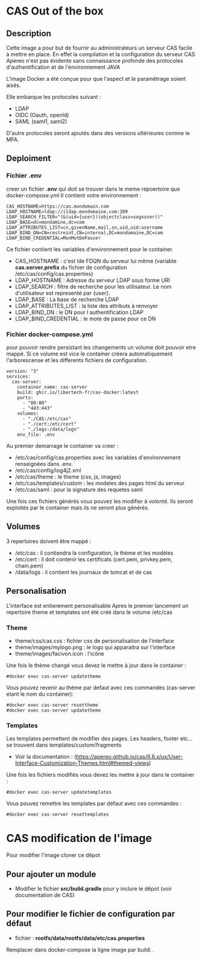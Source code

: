 
# CAS Out of the box
## Description 
Cette image a pour but de fournir au administrateurs un serveur CAS facile à mettre en place. En effet la compilation et la configuration du serveur CAS Apereo n'est pas évidente sans connaissance profonde des protocoles d'authentification et de l'environnement JAVA

L'image Docker a été conçue pour que l'aspect et le paramêtrage soient aisés. 

Elle embarque les protocoles suivant : 
* LDAP
* OIDC (Oauth, openId)
* SAML (saml1, saml2)

D'autre protocoles seront ajoutés dans des versions ultérieures comme le MFA. 
 
## Deploiment 

### Fichier .env
creer un fichier **.env** qui doit se trouver dans le meme repoertoire que docker-compose.yml
Il contient votre environnement : 

``` 
CAS_HOSTNAME=https://cas.mondomain.com
LDAP_HOSTNAME=ldap://ildap.mondomaine.com:389
LDAP_SEARCH_FILTER="(&(uid={user})(objectclass=sogxuser))"
LDAP_BASE=dc=mondamine,dc=com
LDAP_ATTRIBUTES_LIST=cn,givenName,mail,sn,uid,uid:username
LDAP_BIND_DN=CN=restreint,CN=internal,DC=mondomaine,DC=com
LDAP_BIND_CREDENTIAL=MonMotDePasse!

```
Ce fichier contient les variables d'environnement pour le container.

* CAS_HOSTNAME : c'est lde FDQN du serveur lui même (variable **cas.server.prefix** du fichier de configuration /etc/cas/config/cas.properties)
* LDAP_HOSTNAME : Adresse du serveur LDAP sous forme URI
* LDAP_SEARCH : filtre de recherche pour les utilisateur. Le nom d'utilisateur est representé par {user}. 
* LDAP_BASE : La base de recherche LDAP
* LDAP_ATTRIBUTES_LIST : la liste des attributs à renvoyer 
* LDAP_BIND_DN : le DN pour l authentification LDAP
* LDAP_BIND_CREDENTIAL : le mote de passe pour ce DN 

### Fichier docker-compose.yml
pour pouvoir rendre persistant les changements un volume doit pouvoir etre mappé. Si ce volume est vice le container créera automatiquement l'arborescense et les differents fichiers de configuration. 

```
version: "3"
services:
  cas-server:
    container_name: cas-server
    build: ghcr.io/libertech-fr/cas-docker:latest
    ports: 
      - "80:80"
      - "443:443"
    volumes: 
      - "./CAS:/etc/cas"
      - "./cert:/etc/cert"
      - "./logs:/data/logs"
    env_file: .env
```

Au premier demarrage le container va creer : 

* /etc/cas/config/cas.properties avec les variables d'environnement renseignées dans .env.
* /etc/cas/config/log4j2.xml
* /etc/cas/theme : le theme (css, js, images)
* /etc/cas/templates/custom : les modeles des pages html du serveur
* /etc/cas/saml : pour la signature des requetes saml

Une fois ces fichiers générés vous pouvez les modifier à volonté. Ils seront exploités par le container mais ils ne seront plus générés. 

## Volumes 
3 repertoires doivent être mappé : 
* /etc/cas : il contiendra la configuration, le thème et les modèles
* /etc/cert : il doit contenir les certificats (cert.pem, privkey.pem, chain.pem)
* /data/logs : il contient les journaux de tomcat et de cas 

## Personalisation
L'interface est entierement personalisable 
Apres le premier lancement un repertoire theme et templates ont été créé dans le volume /etc/cas
### Theme
* theme/css/cas.css : fichier css de personalisation de l'interface
* theme/images/mylogo.png : le logo qui apparaitra sur l'interface
* theme/images/facivon.icon : l'icône 

Une fois le thème changé vous devez le mettre à jour dans le container : 

```
#docker exec cas-server updatetheme
```

Vous pouvez revenir au thème par defaut avec ces commandes (cas-server etant le nom du container): 


```
#docker exec cas-server resettheme
#docker exec cas-server updatetheme
```

### Templates 
Les templates permettent de modifier des pages. Les headers, footer etc... se trouvent dans templates/custom/fragments
* Voir la documentation : (https://apereo.github.io/cas/6.6.x/ux/User-Interface-Customization-Themes.html#themed-views)

Une fois les fichiers modifiés vous devez les mettre à jour dans le container : 

```
#docker exec cas-server updatetemplates

```

Vous pouvez remettre les templates par défaut avec ces commandes : 


```
#docker exec cas-server resettemplates
```

# CAS modification de l'image 
Pour modifier l'image cloner ce dêpot

## Pour ajouter un module 
* Modifier le fichier **src/build.gradle** pour y inclure le dêpot (voir documentation de CAS)

## Pour modifier le fichier de configuration par défaut 
* fichier : **rootfs/data/rootfs/data/etc/cas.properties**

Remplacer dans docker-compose la ligne image par build: .



